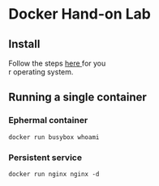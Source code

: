 # Docker Hand-on Lab


## Install

Follow the steps [ here ](https://docs.docker.com/engine/installation/) for you\
r operating system.

## Running a single container

### Ephermal container

`docker run busybox whoami`

### Persistent service

`docker run nginx nginx -d`

